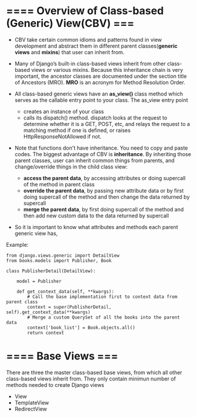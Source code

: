 # ==== Overview of Class-based (Generic) View(CBV) ===

- CBV take certain common idioms and patterns found in view development and abstract them in different parent classes(**generic views** and **mixins**) that user can inherit from. 
- Many of Django’s built-in class-based views inherit from other class-based views or various mixins. Because this inheritance chain is very important, the ancestor classes are documented under the section title of Ancestors (MRO). **MRO** is an acronym for Method Resolution Order.
- All class-based generic views have an **as_view()** class method which serves as the callable entry point to your class. The as_view entry point 
    - creates an instance of your class
    - calls its dispatch() method. dispatch looks at the request to determine whether it is a GET, POST, etc, and relays the request to a matching method if one is defined, or raises HttpResponseNotAllowed if not.
- Note that functions don't have inheritance. You need to copy and paste codes. The biggest advantage of CBV is **inheritance**. By inheriting those parent classes, user can inherit common things from parents, and change/override things in the child class view: 
    - **access the parent data**, by accessing attributes or doing supercall of the method in parent class
    - **override the parent data**, by passing new attribute data or by first doing supercall of the method and then change the data returned by supercall
    - **merge the parent data**, by first doing supercall of the method and then add new custom data to the data returned by supercall 

- So it is important to know what attributes and methods each parent generic view has,

Example:
```
from django.views.generic import DetailView
from books.models import Publisher, Book

class PublisherDetail(DetailView):

    model = Publisher

    def get_context_data(self, **kwargs):
        # Call the base implementation first to context data from parent class
        context = super(PublisherDetail, self).get_context_data(**kwargs)
        # Merge a custom QuerySet of all the books into the parent data 
        context['book_list'] = Book.objects.all()
        return context
```

# ==== Base Views ===
There are three the master class-based base views, from which all other class-based views inherit from. They only contain minimun number of methods needed to create Django views
- View
- TemplateView
- RedirectView